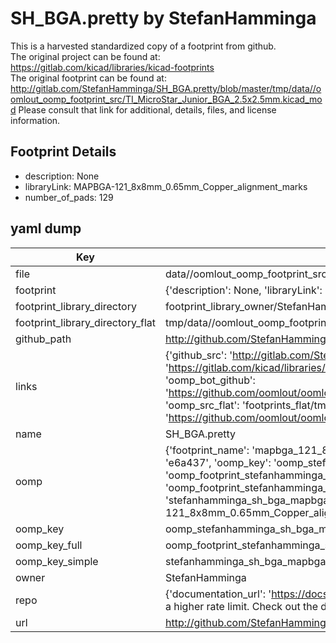 # SH_BGA.pretty by StefanHamminga  
This is a harvested standardized copy of a footprint from github.  
The original project can be found at:  
https://gitlab.com/kicad/libraries/kicad-footprints  
The original footprint can be found at:
http://gitlab.com/StefanHamminga/SH_BGA.pretty/blob/master/tmp/data//oomlout_oomp_footprint_src/TI_MicroStar_Junior_BGA_2.5x2.5mm.kicad_mod
Please consult that link for additional, details, files, and license information.  
## Footprint Details
* description: None  
* libraryLink: MAPBGA-121_8x8mm_0.65mm_Copper_alignment_marks  
* number_of_pads: 129  
## yaml dump  
| Key | Value |  
| --- | --- |  
| file | data//oomlout_oomp_footprint_src/SH_BGA.pretty/MAPBGA-121_8x8mm_0.65mm_Copper_alignment_marks.kicad_mod |  
| footprint | {'description': None, 'libraryLink': 'MAPBGA-121_8x8mm_0.65mm_Copper_alignment_marks', 'number_of_pads': 129} |  
| footprint_library_directory | footprint_library_owner/StefanHamminga_SH_BGA.pretty |  
| footprint_library_directory_flat | tmp/data//oomlout_oomp_footprint_src/footprints_flat/stefanhamminga_sh_bga_mapbga_121_8x8mm_0_65mm_copper_alignment_marks/working |  
| github_path | http://github.com/StefanHamminga/SH_BGA.pretty/blob/master/tmp/data//oomlout_oomp_footprint_src/MAPBGA-121_8x8mm_0.65mm_Copper_alignment_marks.kicad_mod |  
| links | {'github_src': 'http://gitlab.com/StefanHamminga/SH_BGA.pretty/blob/master/tmp/data//oomlout_oomp_footprint_src/TI_MicroStar_Junior_BGA_2.5x2.5mm.kicad_mod', 'github_src_repo': 'https://gitlab.com/kicad/libraries/kicad-footprints', 'oomp_bot': 'tmp/data//oomlout_oomp_footprint_src/footprints/stefanhamminga_sh_bga_mapbga_121_8x8mm_0_65mm_copper_alignment_marks/working', 'oomp_bot_github': 'https://github.com/oomlout/oomlout_oomp_footprint_bot/tree/main/tmp/data//oomlout_oomp_footprint_src/footprints/stefanhamminga_sh_bga_mapbga_121_8x8mm_0_65mm_copper_alignment_marks/working', 'oomp_src_flat': 'footprints_flat/tmp/data//oomlout_oomp_footprint_src/footprints_flat/stefanhamminga_sh_bga_mapbga_121_8x8mm_0_65mm_copper_alignment_marks/working', 'oomp_src_flat_github': 'https://github.com/oomlout/oomlout_oomp_footprint_src/tree/main/tmp/data//oomlout_oomp_footprint_src/footprints_flat/stefanhamminga_sh_bga_mapbga_121_8x8mm_0_65mm_copper_alignment_marks/working'} |  
| name | SH_BGA.pretty |  
| oomp | {'footprint_name': 'mapbga_121_8x8mm_0_65mm_copper_alignment_marks', 'library_name': 'sh_bga', 'md5': 'e6a43781288c6a50ac92961057003589', 'md5_10': 'e6a4378128', 'md5_5': 'e6a43', 'md5_6': 'e6a437', 'oomp_key': 'oomp_stefanhamminga_sh_bga_mapbga_121_8x8mm_0_65mm_copper_alignment_marks', 'oomp_key_extra': 'oomp_footprint_stefanhamminga_sh_bga_mapbga_121_8x8mm_0_65mm_copper_alignment_marks', 'oomp_key_full': 'oomp_footprint_stefanhamminga_sh_bga_mapbga_121_8x8mm_0_65mm_copper_alignment_marks_e6a437', 'oomp_key_simple': 'stefanhamminga_sh_bga_mapbga_121_8x8mm_0_65mm_copper_alignment_marks', 'original_filename': 'data//oomlout_oomp_footprint_src/SH_BGA.pretty/MAPBGA-121_8x8mm_0.65mm_Copper_alignment_marks.kicad_mod', 'owner_name': 'stefanhamminga'} |  
| oomp_key | oomp_stefanhamminga_sh_bga_mapbga_121_8x8mm_0_65mm_copper_alignment_marks |  
| oomp_key_full | oomp_footprint_stefanhamminga_sh_bga_mapbga_121_8x8mm_0_65mm_copper_alignment_marks |  
| oomp_key_simple | stefanhamminga_sh_bga_mapbga_121_8x8mm_0_65mm_copper_alignment_marks |  
| owner | StefanHamminga |  
| repo | {'documentation_url': 'https://docs.github.com/rest/overview/resources-in-the-rest-api#rate-limiting', 'message': "API rate limit exceeded for 84.66.142.224. (But here's the good news: Authenticated requests get a higher rate limit. Check out the documentation for more details.)"} |  
| url | http://github.com/StefanHamminga/SH_BGA.pretty |  

